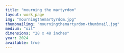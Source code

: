 ```yaml
---
title: "mourning the martyrdom"
layout: work_page
img: "mourningthemartyrdom.jpg"
thumbnailimg: "mourningthemartyrdom-thumbnail.jpg"
medium: "oil"
dimensions: "28 x 48 inches"
year: 2024
available: true
---
```

